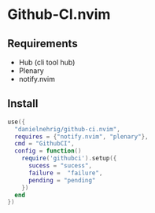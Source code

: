 # Github-CI.nvim

## Requirements

- Hub (cli tool hub)
- Plenary
- notify.nvim

## Install

```lua
use({
  "danielnehrig/github-ci.nvim",
  requires = {"notify.nvim", "plenary"},
  cmd = "GithubCI",
  config = function()
    require('githubci').setup({
      sucess = "sucess",
      failure =  "failure",
      pending = "pending"
    })
  end
})
```
